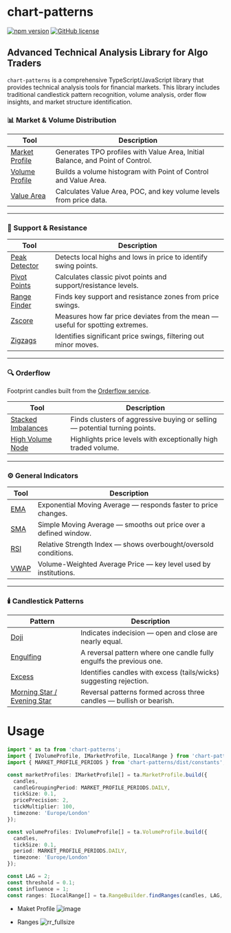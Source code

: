 # chart-patterns

[![npm version](https://badge.fury.io/js/chart-patterns.svg)](https://www.npmjs.com/package/chart-patterns)
[![GitHub license](https://img.shields.io/github/license/focus1691/chart-patterns.svg)](https://github.com/focus1691/chart-patterns/blob/master/LICENSE)


## Advanced Technical Analysis Library for Algo Traders

`chart-patterns` is a comprehensive TypeScript/JavaScript library that provides technical analysis tools for financial markets. This library includes traditional candlestick pattern recognition, volume analysis, order flow insights, and market structure identification.

### 📊 Market & Volume Distribution

| Tool | Description |
|------|-------------|
| [Market Profile](https://focus1691.github.io/chart-patterns/functions/lib.MarketProfile.build.html) | Generates TPO profiles with Value Area, Initial Balance, and Point of Control. |
| [Volume Profile](https://focus1691.github.io/chart-patterns/functions/lib.VolumeProfile.build.html) | Builds a volume histogram with Point of Control and Value Area. |
| [Value Area](https://focus1691.github.io/chart-patterns/functions/lib.ValueArea.calculate.html) | Calculates Value Area, POC, and key volume levels from price data. |

---

### 🧭 Support & Resistance

| Tool | Description |
|------|-------------|
| [Peak Detector](https://focus1691.github.io/chart-patterns/modules/lib.PeakDetector.html) | Detects local highs and lows in price to identify swing points. |
| [Pivot Points](https://focus1691.github.io/chart-patterns/functions/lib.PivotPoints.calculatePivotPoints.html) | Calculates classic pivot points and support/resistance levels. |
| [Range Finder](https://focus1691.github.io/chart-patterns/functions/lib.RangeBuilder.findRanges.html) | Finds key support and resistance zones from price swings. |
| [Zscore](https://focus1691.github.io/chart-patterns/classes/lib.ZScores.ZScore.html#calc) | Measures how far price deviates from the mean — useful for spotting extremes. |
| [Zigzags](https://focus1691.github.io/chart-patterns/functions/lib.ZigZags.create.html) | Identifies significant price swings, filtering out minor moves. |

---

### 🔍 Orderflow

Footprint candles built from the [Orderflow service](https://github.com/focus1691/orderflow).

| Tool | Description |
|------|-------------|
| [Stacked Imbalances](https://focus1691.github.io/chart-patterns/functions/lib.Orderflow.detectStackedImbalances.html) | Finds clusters of aggressive buying or selling — potential turning points. |
| [High Volume Node](https://focus1691.github.io/chart-patterns/functions/lib.Orderflow.findHighVolumeNodes.html) | Highlights price levels with exceptionally high traded volume. |

---

### ⚙️ General Indicators

| Tool | Description |
|------|-------------|
| [EMA](https://focus1691.github.io/chart-patterns/functions/lib.MovingAverage.calculateEMA.html) | Exponential Moving Average — responds faster to price changes. |
| [SMA](https://focus1691.github.io/chart-patterns/functions/lib.MovingAverage.calculateSMA.html) | Simple Moving Average — smooths out price over a defined window. |
| [RSI](https://focus1691.github.io/chart-patterns/functions/lib.RSI.calculateRSI.html) | Relative Strength Index — shows overbought/oversold conditions. |
| [VWAP](https://focus1691.github.io/chart-patterns/functions/lib.VWAP.calculateVWAP.html) | Volume-Weighted Average Price — key level used by institutions. |

---

### 🕯️ Candlestick Patterns

| Pattern | Description |
|---------|-------------|
| [Doji](https://focus1691.github.io/chart-patterns/functions/lib.CandlestickPatterns.getDojiPatternDirection.html) | Indicates indecision — open and close are nearly equal. |
| [Engulfing](https://focus1691.github.io/chart-patterns/functions/lib.CandlestickPatterns.getEngulfingPatternDirection.html) | A reversal pattern where one candle fully engulfs the previous one. |
| [Excess](https://focus1691.github.io/chart-patterns/functions/lib.CandlestickPatterns.getCandleExcessDirection.html) | Identifies candles with excess (tails/wicks) suggesting rejection. |
| [Morning Star / Evening Star](https://focus1691.github.io/chart-patterns/functions/lib.CandlestickPatterns.detectMorningEveningStar.html) | Reversal patterns formed across three candles — bullish or bearish. |

# Usage
```ts
import * as ta from 'chart-patterns';
import { IVolumeProfile, IMarketProfile, ILocalRange } from 'chart-patterns/dist/types';
import { MARKET_PROFILE_PERIODS } from 'chart-patterns/dist/constants';

const marketProfiles: IMarketProfile[] = ta.MarketProfile.build({
  candles,
  candleGroupingPeriod: MARKET_PROFILE_PERIODS.DAILY,
  tickSize: 0.1,
  pricePrecision: 2,
  tickMultiplier: 100,
  timezone: 'Europe/London'
});

const volumeProfiles: IVolumeProfile[] = ta.VolumeProfile.build({
  candles,
  tickSize: 0.1,
  period: MARKET_PROFILE_PERIODS.DAILY,
  timezone: 'Europe/London'
});

const LAG = 2;
const threshold = 0.1;
const influence = 1;
const ranges: ILocalRange[] = ta.RangeBuilder.findRanges(candles, LAG, THRESHOLD, INFLUENCE);
```

- Maket Profile
![image](https://github.com/user-attachments/assets/4b5f81a9-7d55-42f1-ad95-023b47ecfc2a)

- Ranges
![rr_fullsize](https://github.com/user-attachments/assets/22077a58-ed1c-422c-946d-b9d25e586f7e)
